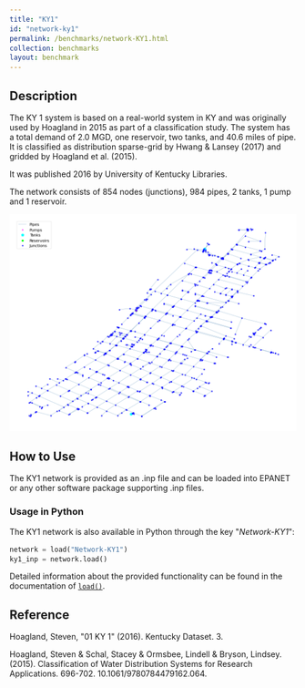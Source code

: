 ```yaml
---
title: "KY1"
id: "network-ky1"
permalink: /benchmarks/network-KY1.html
collection: benchmarks
layout: benchmark
---
```



## Description

The KY 1 system is based on a real-world system in KY and was originally used by Hoagland in 2015 as part of a
classification study. The system has a total demand of 2.0 MGD, one reservoir, two tanks, and 40.6 miles of pipe. It is
classified as distribution sparse-grid by Hwang & Lansey (2017) and gridded by Hoagland et al. (2015).

It was published 2016 by University of Kentucky Libraries.

The network consists of 854 nodes (junctions), 984 pipes, 2 tanks, 1 pump and 1 reservoir.

<img src="../static/benchmarks/network-ky1/ky1_plot.png"/>

## How to Use

The KY1 network is provided as an .inp file and can be loaded into EPANET or any other software package
supporting .inp files.

### Usage in Python

The KY1 network is also available in Python through the key "*Network-KY1*":
```python
network = load("Network-KY1")
ky1_inp = network.load()
```

Detailed information about the provided functionality can be found in the documentation of
[`load()`](https://water-benchmark-hub.readthedocs.io/en/stable/water_benchmark_hub.networks.html#water_benchmark_hub.networks.networks.KY1.load).


## Reference

Hoagland, Steven, "01 KY 1" (2016). Kentucky Dataset. 3.
[<i class="bi bi-link"></i>](https://uknowledge.uky.edu/wdst/3)

Hoagland, Steven & Schal, Stacey & Ormsbee, Lindell & Bryson, Lindsey. (2015). Classification of Water Distribution
Systems for Research Applications. 696-702. 10.1061/9780784479162.064.
[<i class="bi bi-link"></i>](https://doi.org/10.1061/9780784479162.064)
